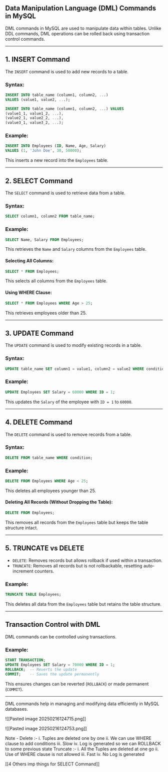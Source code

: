 
## **Data Manipulation Language (DML) Commands in MySQL**

DML commands in MySQL are used to manipulate data within tables. Unlike DDL commands, DML operations can be rolled back using transaction control commands.

---

## **1. INSERT Command**

The `INSERT` command is used to add new records to a table.

### **Syntax:**

```sql
INSERT INTO table_name (column1, column2, ...)
VALUES (value1, value2, ...);
```

```sql
INSERT INTO table_name (column1, column2, ...) VALUES
(value1_1, value1_2, ...),
(value2_1, value2_2, ...),
(value3_1, value3_2, ...);
```
### **Example:**

```sql
INSERT INTO Employees (ID, Name, Age, Salary)
VALUES (1, 'John Doe', 30, 50000);
```

This inserts a new record into the `Employees` table.

---

## **2. SELECT Command**

The `SELECT` command is used to retrieve data from a table.

### **Syntax:**

```sql
SELECT column1, column2 FROM table_name;
```

### **Example:**

```sql
SELECT Name, Salary FROM Employees;
```

This retrieves the `Name` and `Salary` columns from the `Employees` table.

#### **Selecting All Columns:**

```sql
SELECT * FROM Employees;
```

This selects all columns from the `Employees` table.

#### **Using WHERE Clause:**

```sql
SELECT * FROM Employees WHERE Age > 25;
```

This retrieves employees older than 25.

---

## **3. UPDATE Command**

The `UPDATE` command is used to modify existing records in a table.

### **Syntax:**

```sql
UPDATE table_name SET column1 = value1, column2 = value2 WHERE condition;
```

### **Example:**

```sql
UPDATE Employees SET Salary = 60000 WHERE ID = 1;
```

This updates the `Salary` of the employee with `ID = 1` to `60000`.

---

## **4. DELETE Command**

The `DELETE` command is used to remove records from a table.

### **Syntax:**

```sql
DELETE FROM table_name WHERE condition;
```

### **Example:**

```sql
DELETE FROM Employees WHERE Age < 25;
```

This deletes all employees younger than 25.

#### **Deleting All Records (Without Dropping the Table):**

```sql
DELETE FROM Employees;
```

This removes all records from the `Employees` table but keeps the table structure intact.

---

## **5. TRUNCATE vs DELETE**

- `DELETE`: Removes records but allows rollback if used within a transaction.
- `TRUNCATE`: Removes all records but is not rollbackable, resetting auto-increment counters.

### **Example:**

```sql
TRUNCATE TABLE Employees;
```

This deletes all data from the `Employees` table but retains the table structure.

---

## **Transaction Control with DML**

DML commands can be controlled using transactions.

### **Example:**

```sql
START TRANSACTION;
UPDATE Employees SET Salary = 70000 WHERE ID = 1;
ROLLBACK;  -- Reverts the update
COMMIT;    -- Saves the update permanently
```

This ensures changes can be reverted (`ROLLBACK`) or made permanent (`COMMIT`).

---

DML commands help in managing and modifying data efficiently in MySQL databases.

![[Pasted image 20250216124715.png]]


![[Pasted image 20250216124753.png]]


Note - 
Delete :- 
i. Tuples are deleted one by one 
ii. We can use WHERE clause to add conditions 
iii. Slow 
iv. Log is generated so we can ROLLBACK to some previous state 
Truncate :- 
i. All the Tuples are deleted at one go 
ii. Use of WHERE clause is not allowed 
iii. Fast 
iv. No Log is generated

[[4 Others imp things for SELECT Command]]

